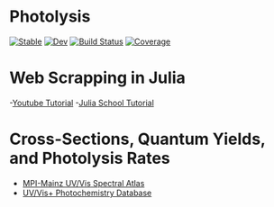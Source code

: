 # Photolysis

[![Stable](https://img.shields.io/badge/docs-stable-blue.svg)](https://john-waczak.github.io/Photolysis.jl/stable/)
[![Dev](https://img.shields.io/badge/docs-dev-blue.svg)](https://john-waczak.github.io/Photolysis.jl/dev/)
[![Build Status](https://github.com/john-waczak/Photolysis.jl/actions/workflows/CI.yml/badge.svg?branch=main)](https://github.com/john-waczak/Photolysis.jl/actions/workflows/CI.yml?query=branch%3Amain)
[![Coverage](https://codecov.io/gh/john-waczak/Photolysis.jl/branch/main/graph/badge.svg)](https://codecov.io/gh/john-waczak/Photolysis.jl)


# Web Scrapping in Julia

-[Youtube Tutorial](https://www.youtube.com/watch?v=Z3sjw9u4B8M&ab_channel=DataMaking)
-[Julia School Tutorial](https://julia.school/julia/scraping/)

# Cross-Sections, Quantum Yields, and Photolysis Rates

- [MPI-Mainz UV/Vis Spectral Atlas](https://uv-vis-spectral-atlas-mainz.org/uvvis/cross_sections/Alcohols/2,1-C6H9OH.spc)
- [UV/Vis+ Photochemistry Database](https://science-softcon.de/spectra/)


